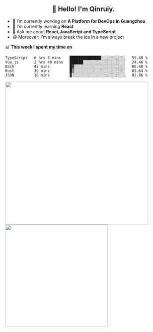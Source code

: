 <h2 align="center">👋 Hello! I'm Qinruiy.</h2>


- 🔭 I’m currently working on **A Platform for DevOps in Guangzhou**
- 🌱 I’m currently learning **React**
- 💬 Ask me about **React,JavaScript and TypeScript**
- 😃 Moreover: I'm always break the ice in a new project

📊 **This week I spent my time on**

<!--START_SECTION:waka-->
```text
TypeScript   6 hrs 3 mins    ██████████████░░░░░░░░░░░   55.49 % 
Vue.js       2 hrs 40 mins   ██████░░░░░░░░░░░░░░░░░░░   24.46 % 
Bash         42 mins         █▓░░░░░░░░░░░░░░░░░░░░░░░   06.48 % 
Rust         36 mins         █▒░░░░░░░░░░░░░░░░░░░░░░░   05.64 % 
JSON         18 mins         ▓░░░░░░░░░░░░░░░░░░░░░░░░   02.86 % 
```
<!--END_SECTION:waka-->

<p>
<img align="left" width="460" src="https://github-readme-stats.vercel.app/api?username=Qinruiy&custom_title=Qrinruiy's Github Stats&theme=graywhite&hide_border=true"/> <img align="left" width="330" src="https://github-readme-stats.vercel.app/api/top-langs/?username=Qinruiy&layout=compact&theme=graywhite&hide_border=true"/>
</p>
